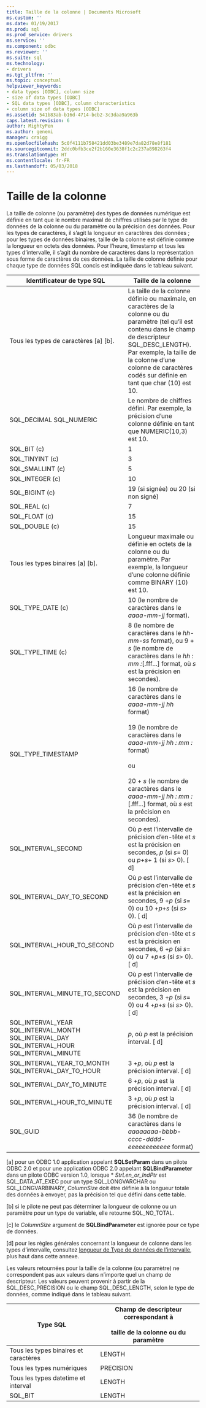 ```yaml
---
title: Taille de la colonne | Documents Microsoft
ms.custom: ''
ms.date: 01/19/2017
ms.prod: sql
ms.prod_service: drivers
ms.service: ''
ms.component: odbc
ms.reviewer: ''
ms.suite: sql
ms.technology:
- drivers
ms.tgt_pltfrm: ''
ms.topic: conceptual
helpviewer_keywords:
- data types [ODBC], column size
- size of data types [ODBC]
- SQL data types [ODBC], column characteristics
- column size of data types [ODBC]
ms.assetid: 541b83ab-b16d-4714-bcb2-3c3daa9a963b
caps.latest.revision: 6
author: MightyPen
ms.author: genemi
manager: craigg
ms.openlocfilehash: 5c0f4111b758421dd03be3489e7da82d78e8f181
ms.sourcegitcommit: 2ddc0bfb3ce2f2b160e3638f1c2c237a898263f4
ms.translationtype: HT
ms.contentlocale: fr-FR
ms.lasthandoff: 05/03/2018
---
```

# <a name="column-size"></a>Taille de la colonne
La taille de colonne (ou paramètre) des types de données numérique est définie en tant que le nombre maximal de chiffres utilisés par le type de données de la colonne ou du paramètre ou la précision des données. Pour les types de caractères, il s’agit la longueur en caractères des données ; pour les types de données binaires, taille de la colonne est définie comme la longueur en octets des données. Pour l’heure, timestamp et tous les types d’intervalle, il s’agit du nombre de caractères dans la représentation sous forme de caractères de ces données. La taille de colonne définie pour chaque type de données SQL concis est indiquée dans le tableau suivant.  
  
|Identificateur de type SQL|Taille de la colonne|  
|-------------------------|-----------------|  
|Tous les types de caractères [a] [b].|La taille de la colonne définie ou maximale, en caractères de la colonne ou du paramètre (tel qu’il est contenu dans le champ de descripteur SQL_DESC_LENGTH). Par exemple, la taille de la colonne d’une colonne de caractères codés sur définie en tant que char (10) est 10.|  
|SQL_DECIMAL SQL_NUMERIC|Le nombre de chiffres défini. Par exemple, la précision d’une colonne définie en tant que NUMERIC(10,3) est 10.|  
|SQL_BIT (c)|1|  
|SQL_TINYINT (c)|3|  
|SQL_SMALLINT (c)|5|  
|SQL_INTEGER (c)|10|  
|SQL_BIGINT (c)|19 (si signée) ou 20 (si non signé)|  
|SQL_REAL (c)|7|  
|SQL_FLOAT (c)|15|  
|SQL_DOUBLE (c)|15|  
|Tous les types binaires [a] [b].|Longueur maximale ou définie en octets de la colonne ou du paramètre. Par exemple, la longueur d’une colonne définie comme BINARY (10) est 10.|  
|SQL_TYPE_DATE (c)|10 (le nombre de caractères dans le *aaaa-mm-jj* format).|  
|SQL_TYPE_TIME (c)|8 (le nombre de caractères dans le *hh-mm-ss* format), ou 9 + *s* (le nombre de caractères dans le *hh : mm :*[.fff...] format, où *s* est la précision en secondes).|  
|SQL_TYPE_TIMESTAMP|16 (le nombre de caractères dans le *aaaa-mm-jj hh* format)<br /><br /> 19 (le nombre de caractères dans le *aaaa-mm-jj* *hh : mm :* format)<br /><br /> ou<br /><br /> 20 + *s* (le nombre de caractères dans le *aaaa-mm-jj hh : mm :*[.fff...] format, où *s* est la précision en secondes).|  
|SQL_INTERVAL_SECOND|Où *p* est l’intervalle de précision d’en-tête et *s* est la précision en secondes, *p* (si *s*= 0) ou *p*+*s*+ 1 (si *s*> 0). [ d]|  
|SQL_INTERVAL_DAY_TO_SECOND|Où *p* est l’intervalle de précision d’en-tête et *s* est la précision en secondes, 9 +*p* (si *s*= 0) ou 10 +*p*+*s* (si *s*> 0). [ d]|  
|SQL_INTERVAL_HOUR_TO_SECOND|Où *p* est l’intervalle de précision d’en-tête et *s* est la précision en secondes, 6 +*p* (si *s*= 0) ou 7 +*p*+*s* (si *s*> 0). [ d]|  
|SQL_INTERVAL_MINUTE_TO_SECOND|Où *p* est l’intervalle de précision d’en-tête et *s* est la précision en secondes, 3 +*p* (si *s*= 0) ou 4 +*p*+*s* (si *s*> 0). [ d]|  
|SQL_INTERVAL_YEAR SQL_INTERVAL_MONTH SQL_INTERVAL_DAY SQL_INTERVAL_HOUR SQL_INTERVAL_MINUTE|*p*, où *p* est la précision interval. [ d]|  
|SQL_INTERVAL_YEAR_TO_MONTH SQL_INTERVAL_DAY_TO_HOUR|3 +*p*, où *p* est la précision interval. [ d]|  
|SQL_INTERVAL_DAY_TO_MINUTE|6 +*p*, où *p* est la précision interval. [ d]|  
|SQL_INTERVAL_HOUR_TO_MINUTE|3 +*p*, où *p* est la précision interval. [ d]|  
|SQL_GUID|36 (le nombre de caractères dans le *aaaaaaaa-bbbb-cccc-dddd-eeeeeeeeeeee* format)|  
  
 [a] pour un ODBC 1.0 application appelant **SQLSetParam** dans un pilote ODBC 2.0 et pour une application ODBC 2.0 appelant **SQLBindParameter** dans un pilote ODBC version 1.0, lorsque \* *StrLen_or_IndPtr* est SQL_DATA_AT_EXEC pour un type SQL_LONGVARCHAR ou SQL_LONGVARBINARY, *ColumnSize* doit être définie à la longueur totale des données à envoyer, pas la précision tel que défini dans cette table.  
  
 [b] si le pilote ne peut pas déterminer la longueur de colonne ou un paramètre pour un type de variable, elle retourne SQL_NO_TOTAL.  
  
 [c] le *ColumnSize* argument de **SQLBindParameter** est ignorée pour ce type de données.  
  
 [d] pour les règles générales concernant la longueur de colonne dans les types d’intervalle, consultez [longueur de Type de données de l’intervalle](../../../odbc/reference/appendixes/interval-data-type-length.md), plus haut dans cette annexe.  
  
 Les valeurs retournées pour la taille de la colonne (ou paramètre) ne correspondent pas aux valeurs dans n’importe quel un champ de descripteur. Les valeurs peuvent provenir à partir de la SQL_DESC_PRECISION ou le champ SQL_DESC_LENGTH, selon le type de données, comme indiqué dans le tableau suivant.  
  
|Type SQL|Champ de descripteur correspondant à<br /><br /> taille de la colonne ou du paramètre|  
|--------------|--------------------------------------------------------------------|  
|Tous les types binaires et caractères|LENGTH|  
|Tous les types numériques|PRECISION|  
|Tous les types datetime et interval|LENGTH|  
|SQL_BIT|LENGTH|
